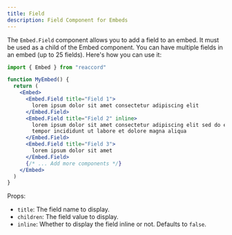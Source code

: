 ```yaml
---
title: Field
description: Field Component for Embeds
---
```


The `Embed.Field` component allows you to add a field to an embed.
It must be used as a child of the Embed component.
You can have multiple fields in an embed (up to 25 fields).
Here's how you can use it:

```jsx
import { Embed } from "reaccord"

function MyEmbed() {
  return (
    <Embed>
      <Embed.Field title="Field 1">
        lorem ipsum dolor sit amet consectetur adipiscing elit
      </Embed.Field>
      <Embed.Field title="Field 2" inline>
        lorem ipsum dolor sit amet consectetur adipiscing elit sed do eiusmod
        tempor incididunt ut labore et dolore magna aliqua
      </Embed.Field>
      <Embed.Field title="Field 3">
        lorem ipsum dolor sit amet
      </Embed.Field>
      {/* ... Add more components */}
    </Embed>
  )
}
```

Props:
- `title`: The field name to display.
- `children`: The field value to display.
- `inline`: Whether to display the field inline or not. Defaults to `false`.
